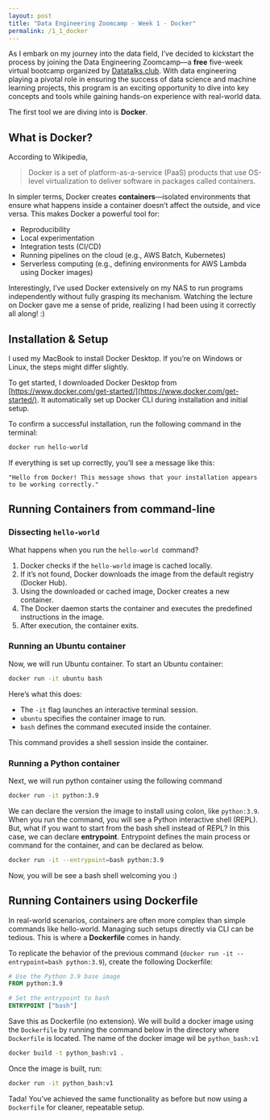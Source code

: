 ```yaml
---
layout: post
title: "Data Engineering Zoomcamp - Week 1 - Docker"
permalink: /1_1_docker
---
```

As I embark on my journey into the data field, I’ve decided to kickstart the process by joining the Data Engineering Zoomcamp—a **free** five-week virtual bootcamp organized by [Datatalks.club](https://datatalks.club/). With data engineering playing a pivotal role in ensuring the success of data science and machine learning projects, this program is an exciting opportunity to dive into key concepts and tools while gaining hands-on experience with real-world data.

The first tool we are diving into is **Docker**.

## What is Docker?

According to Wikipedia,

> Docker is a set of platform-as-a-service (PaaS) products that use OS-level virtualization to deliver software in packages called containers.

In simpler terms, Docker creates **containers**—isolated environments that ensure what happens inside a container doesn’t affect the outside, and vice versa. This makes Docker a powerful tool for:

- Reproducibility
- Local experimentation
- Integration tests (CI/CD)
- Running pipelines on the cloud (e.g., AWS Batch, Kubernetes)
- Serverless computing (e.g., defining environments for AWS Lambda using Docker images)

Interestingly, I’ve used Docker extensively on my NAS to run programs independently without fully grasping its mechanism. Watching the lecture on Docker gave me a sense of pride, realizing I had been using it correctly all along! :)

## **Installation & Setup**

I used my MacBook to install Docker Desktop. If you’re on Windows or Linux, the steps might differ slightly.

To get started, I downloaded Docker Desktop from [https://www.docker.com/get-started/](https://www.docker.com/get-started/). It automatically set up Docker CLI during installation and initial setup. 

To confirm a successful installation, run the following command in the terminal:

```bash
docker run hello-world
```

If everything is set up correctly, you’ll see a message like this:

`"Hello from Docker! This message shows that your installation appears to be working correctly."`

## Running Containers from command-line

### Dissecting `hello-world`

What happens when you run the `hello-world `command?

1. Docker checks if the `hello-world` image is cached locally.
2. If it’s not found, Docker downloads the image from the default registry (Docker Hub).
3. Using the downloaded or cached image, Docker creates a new container.
4. The Docker daemon starts the container and executes the predefined instructions in the image.
5. After execution, the container exits.

### Running an Ubuntu container

Now, we will run Ubuntu container. To start an Ubuntu container:

```bash
docker run -it ubuntu bash
```

Here’s what this does:

- The `-it` flag launches an interactive terminal session.
- `ubuntu` specifies the container image to run.
- `bash` defines the command executed inside the container.

This command provides a shell session inside the container.

### Running a Python container

Next, we will run python container using the following command

```bash
docker run -it python:3.9
```

We can declare the version the image to install using colon, like `python:3.9`. When you run the command, you will see a Python interactive shell (REPL). But, what if you want to start from the bash shell instead of REPL? In this case, we can declare **entrypoint**. Entrypoint defines the main process or command for the container, and can be declared as below. 

```bash
docker run -it --entrypoint=bash python:3.9
```

Now, you will be see a bash shell welcoming you :) 

## Running Containers using Dockerfile

In real-world scenarios, containers are often more complex than simple commands like hello-world. Managing such setups directly via CLI can be tedious. This is where a **Dockerfile** comes in handy.

To replicate the behavior of the previous command (`docker run -it --entrypoint=bash python:3.9`), create the following Dockerfile:

```dockerfile
# Use the Python 3.9 base image
FROM python:3.9

# Set the entrypoint to bash
ENTRYPOINT ["bash"]
```

Save this as Dockerfile (no extension). We will build a docker image using the `Dockerfile` by running the command below in the directory where `Dockerfile` is located. The name of the docker image wil be `python_bash:v1`

```bash
docker build -t python_bash:v1 .
```

Once the image is built, run:

```bash
docker run -it python_bash:v1 
```

Tada! You’ve achieved the same functionality as before but now using a `Dockerfile` for cleaner, repeatable setup.
